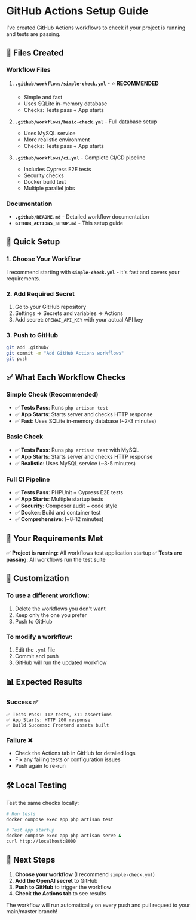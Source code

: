 # GitHub Actions Setup Guide

I've created GitHub Actions workflows to check if your project is running and tests are passing.

## 📁 Files Created

### Workflow Files
1. **`.github/workflows/simple-check.yml`** - ⭐ **RECOMMENDED**
   - Simple and fast
   - Uses SQLite in-memory database
   - Checks: Tests pass + App starts

2. **`.github/workflows/basic-check.yml`** - Full database setup
   - Uses MySQL service
   - More realistic environment
   - Checks: Tests pass + App starts

3. **`.github/workflows/ci.yml`** - Complete CI/CD pipeline
   - Includes Cypress E2E tests
   - Security checks
   - Docker build test
   - Multiple parallel jobs

### Documentation
- **`.github/README.md`** - Detailed workflow documentation
- **`GITHUB_ACTIONS_SETUP.md`** - This setup guide

## 🚀 Quick Setup

### 1. Choose Your Workflow
I recommend starting with **`simple-check.yml`** - it's fast and covers your requirements.

### 2. Add Required Secret
1. Go to your GitHub repository
2. Settings → Secrets and variables → Actions
3. Add secret: `OPENAI_API_KEY` with your actual API key

### 3. Push to GitHub
```bash
git add .github/
git commit -m "Add GitHub Actions workflows"
git push
```

## ✅ What Each Workflow Checks

### Simple Check (Recommended)
- ✅ **Tests Pass**: Runs `php artisan test`
- ✅ **App Starts**: Starts server and checks HTTP response
- ✅ **Fast**: Uses SQLite in-memory database (~2-3 minutes)

### Basic Check
- ✅ **Tests Pass**: Runs `php artisan test` with MySQL
- ✅ **App Starts**: Starts server and checks HTTP response
- ✅ **Realistic**: Uses MySQL service (~3-5 minutes)

### Full CI Pipeline
- ✅ **Tests Pass**: PHPUnit + Cypress E2E tests
- ✅ **App Starts**: Multiple startup tests
- ✅ **Security**: Composer audit + code style
- ✅ **Docker**: Build and container test
- ✅ **Comprehensive**: (~8-12 minutes)

## 🎯 Your Requirements Met

✅ **Project is running**: All workflows test application startup
✅ **Tests are passing**: All workflows run the test suite

## 🔧 Customization

### To use a different workflow:
1. Delete the workflows you don't want
2. Keep only the one you prefer
3. Push to GitHub

### To modify a workflow:
1. Edit the `.yml` file
2. Commit and push
3. GitHub will run the updated workflow

## 📊 Expected Results

### Success ✅
```
✅ Tests Pass: 112 tests, 311 assertions
✅ App Starts: HTTP 200 response
✅ Build Success: Frontend assets built
```

### Failure ❌
- Check the Actions tab in GitHub for detailed logs
- Fix any failing tests or configuration issues
- Push again to re-run

## 🛠️ Local Testing

Test the same checks locally:

```bash
# Run tests
docker compose exec app php artisan test

# Test app startup
docker compose exec app php artisan serve &
curl http://localhost:8000
```

## 📝 Next Steps

1. **Choose your workflow** (I recommend `simple-check.yml`)
2. **Add the OpenAI secret** to GitHub
3. **Push to GitHub** to trigger the workflow
4. **Check the Actions tab** to see results

The workflow will run automatically on every push and pull request to your main/master branch!
